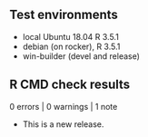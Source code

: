 ## Test environments

* local Ubuntu 18.04 R 3.5.1
* debian (on rocker), R 3.5.1
* win-builder (devel and release)

## R CMD check results

0 errors | 0 warnings | 1 note

* This is a new release.

